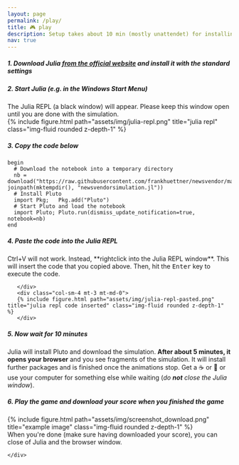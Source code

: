 ```yaml
---
layout: page
permalink: /play/
title: 🎮 play
description: Setup takes about 10 min (mostly unattendet) for installing Julia, Pluto, and some packages. It requires about 1 GB disk space.
nav: true
---
```



 

##### 1. Download Julia **[from the official website](https://julialang.org/downloads/)** and install it with the standard settings

##### 2. Start Julia (e.g. in the Windows Start Menu)
<div class="row justify-content-sm-center">
    <div class="col-sm-8 mt-3 mt-md-0">
    The Julia REPL (a black window) will appear. Please keep this window open until you are done with the simulation.
    </div>
    <div class="col-sm-4 mt-3 mt-md-0">
    {% include figure.html path="assets/img/julia-repl.png" title="julia repl" class="img-fluid rounded z-depth-1" %}
    </div>
</div> 
   

##### 3. Copy the code below
```
begin
  # Download the notebook into a temporary directory
  nb = download("https://raw.githubusercontent.com/frankhuettner/newsvendor/main/game/newsvendorgame.jl", joinpath(mktempdir(), "newsvendorsimulation.jl"))
  # Install Pluto
  import Pkg;	Pkg.add("Pluto")
  # Start Pluto and load the notebook
  import Pluto; Pluto.run(dismiss_update_notification=true, notebook=nb)
end
 ```


##### 4. Paste the code into the Julia REPL 
   <div class="row justify-content-sm-center">
       <div class="col-sm-8 mt-3 mt-md-0">
       Ctrl+V will not work. Instead, **rightclick into the Julia REPL window**. This will insert the code that you copied above. Then, hit the <kbd>Enter</kbd> key to execute the code.

       </div>
       <div class="col-sm-4 mt-3 mt-md-0">
       {% include figure.html path="assets/img/julia-repl-pasted.png" title="julia repl code inserted" class="img-fluid rounded z-depth-1" %}
       </div>
   </div> 
   
##### 5. Now wait for 10 minutes
Julia will install Pluto and download the simulation. 
**After about 5 minutes, it opens your browser** and you see fragments of the simulation. It will install further packages and is finished once the animations stop. Get a ☕ or 🍵 or use your computer for something else while waiting (*do **not** close the Julia window*).

##### 6. Play the game and download your score when you finished the game
<div class="row justify-content-sm-center">
    <div class="col-sm-8 mt-3 mt-md-0">
        {% include figure.html path="assets/img/screenshot_download.png" title="example image" class="img-fluid rounded z-depth-1" %}
    </div>
    <div class="col-sm-4 mt-3 mt-md-0">
    When you're done (make sure having downloaded your score), you can close of Julia and the browser window.

    </div>
</div>
